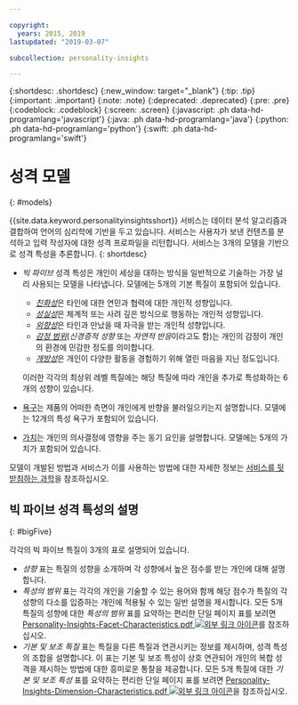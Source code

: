 ```yaml
---

copyright:
  years: 2015, 2019
lastupdated: "2019-03-07"

subcollection: personality-insights

---
```


{:shortdesc: .shortdesc}
{:new_window: target="_blank"}
{:tip: .tip}
{:important: .important}
{:note: .note}
{:deprecated: .deprecated}
{:pre: .pre}
{:codeblock: .codeblock}
{:screen: .screen}
{:javascript: .ph data-hd-programlang='javascript'}
{:java: .ph data-hd-programlang='java'}
{:python: .ph data-hd-programlang='python'}
{:swift: .ph data-hd-programlang='swift'}

# 성격 모델
{: #models}

{{site.data.keyword.personalityinsightsshort}} 서비스는 데이터 분석 알고리즘과 결합하여 언어의 심리학에 기반을 두고 있습니다. 
서비스는 사용자가 보낸 컨텐츠를 분석하고 입력 작성자에 대한 성격 프로파일을 리턴합니다. 서비스는 3개의 모델을 기반으로 성격 특성을 추론합니다.
{: shortdesc}

-   *빅 파이브* 성격 특성은 개인이 세상을 대하는 방식을 일반적으로 기술하는 가장 널리 사용되는 모델을 나타냅니다. 모델에는 5개의 기본 특질이 포함되어 있습니다.
    -   [*친화성*](/docs/services/personality-insights?topic=personality-insights-agreeableness)은 타인에 대한 연민과 협력에 대한 개인적 성향입니다.
    -   [*성실성*](/docs/services/personality-insights?topic=personality-insights-conscientiousness)은 체계적 또는 사려 깊은 방식으로 행동하는 개인적 성향입니다.
    -   [*외향성*](/docs/services/personality-insights?topic=personality-insights-extraversion)은 타인과 만났을 때 자극을 받는 개인적 성향입니다.
    -   [*감정 범위*](/docs/services/personality-insights?topic=personality-insights-emotionalRange)(*신경증적 성향* 또는 *자연적 반응*이라고도 함)는 개인의 감정이 개인의 환경에 민감한 정도를 의미합니다.
    -   [*개방성*](/docs/services/personality-insights?topic=personality-insights-openness)은 개인이 다양한 활동을 경험하기 위해 열린 마음을 지닌 정도입니다. 

    이러한 각각의 최상위 레벨 특질에는 해당 특질에 따라 개인을 추가로 특성화하는 6개의 성향이 있습니다.
-   [욕구](/docs/services/personality-insights?topic=personality-insights-needs)는 제품의 어떠한 측면이 개인에게 반향을 불러일으키는지 설명합니다. 모델에는 12개의 특성 욕구가 포함되어 있습니다.
-   [가치](/docs/services/personality-insights?topic=personality-insights-values)는 개인의 의사결정에 영향을 주는 동기 요인을 설명합니다. 모델에는 5개의 가치가 포함되어 있습니다.

모델이 개발된 방법과 서비스가 이를 사용하는 방법에 대한 자세한 정보는
[서비스를 뒷받침하는 과학](/docs/services/personality-insights?topic=personality-insights-science)을 참조하십시오.

## 빅 파이브 성격 특성의 설명
{: #bigFive}

각각의 빅 파이브 특질이 3개의 표로 설명되어 있습니다.

-   *성향* 표는 특질의 성향을 소개하며 각 성향에서 높은 점수를 받는 개인에 대해 설명합니다. 
-   *특성의 범위* 표는 각각의 개인을 기술할 수 있는 용어와 함께
해당 점수가 특질의 각 성향의 다소를 입증하는 개인에 적용될 수 있는 일반 설명을 제시합니다. 모든 5개 특질의 성향에 대한 *특성의 범위* 표를 요약하는 편리한 단일 페이지 표를 보려면
<a target="_blank" href="https://watson-developer-cloud.github.io/doc-tutorial-downloads/personality-insights/Personality-Insights-Facet-Characteristics.pdf" download="Personality-Insights-Facet-Characteristics.pdf">Personality-Insights-Facet-Characteristics.pdf <img src="../../icons/launch-glyph.svg" alt="외부 링크 아이콘" title="외부 링크 아이콘"></a>를 참조하십시오.
-   *기본 및 보조 특질* 표는 특질을 다른 특질과 연관시키는 정보를 제시하며, 성격 특성의 조합을 설명합니다. 
이 표는 기본 및 보조 특성이 상호 연관되어 개인의 복합 성격을 제시하는 방법에 대한 흥미로운 통찰을 제공합니다. 모든 5개 특질에 대한 *기본 및 보조 특성* 표를 요약하는 편리한 단일 페이지 표를 보려면
<a target="_blank" href="https://watson-developer-cloud.github.io/doc-tutorial-downloads/personality-insights/Personality-Insights-Dimension-Characteristics.pdf" download="Personality-Insights-Dimension-Characteristics.pdf">Personality-Insights-Dimension-Characteristics.pdf <img src="../../icons/launch-glyph.svg" alt="외부 링크 아이콘" title="외부 링크 아이콘"></a>을 참조하십시오.
